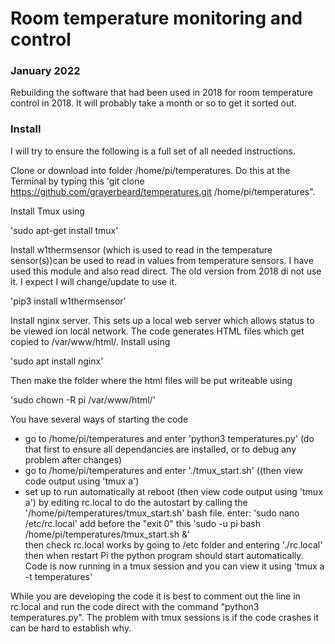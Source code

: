 # Room temperature monitoring and control

### January 2022

Rebuilding the software that had been used in 2018 for room temperature control in 2018.
It will probably take a month or so to get it sorted out.

### Install

I will try to ensure the following is a full set of all needed instructions.

Clone or download into folder /home/pi/temperatures.  Do this at the Terminal by typing this
'git clone https://github.com/grayerbeard/temperatures.git /home/pi/temperatures".

Install Tmux using 

'sudo apt-get install tmux'

Install  w1thermsensor (which is used to read in the temperature sensor(s))can be used to read in values from temperature sensors.  I have used this module and also read direct. The old version from 2018 di not use it. I expect I will change/update to use it.

'pip3 install w1thermsensor'

Install nginx server.  This sets up a local web server which allows status to be viewed ion local network.  The code generates HTML files which get copied to /var/www/html/. Install using

'sudo apt install nginx'

Then make the folder where the html files will be put writeable using

'sudo chown -R pi /var/www/html/'

You have several ways of starting the code
* go to /home/pi/temperatures and enter 'python3 temperatures.py'  (do that first to ensure all dependancies are installed, or to debug any problem after changes)
* go to /home/pi/temperatures and enter './tmux_start.sh' ((then view code output using 'tmux a')
* set up to run automatically at reboot (then view code output using 'tmux a') by editing rc.local to do the autostart by calling the '/home/pi/temperatures/tmux_start.sh' bash file.
        enter: 'sudo nano /etc/rc.local'
        add before the "exit 0" this      'sudo -u pi bash /home/pi/temperatures/tmux_start.sh &'  
        then check rc.local works by going to /etc folder and entering './rc.local'
        then when restart Pi the python program should start automatically.
        Code is now running in a tmux session and you can view it using 'tmux a -t temperatures'

While you are developing the code it is best to comment out the line in rc.local and run the code direct with the command "python3 temperatures.py".  The problem with tmux sessions is if the code crashes it can be hard to establish why.
